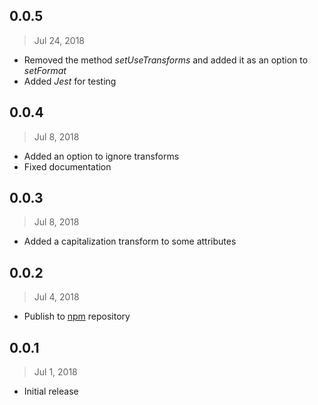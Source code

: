 ## 0.0.5
> Jul 24, 2018

- Removed the method _setUseTransforms_ and added it as an option to _setFormat_
- Added _Jest_ for testing

## 0.0.4
> Jul 8, 2018

- Added an option to ignore transforms
- Fixed documentation

## 0.0.3
> Jul 8, 2018

- Added a capitalization transform to some attributes

## 0.0.2
> Jul 4, 2018

- Publish to [npm](https://www.npmjs.com) repository

## 0.0.1
> Jul 1, 2018

- Initial release
